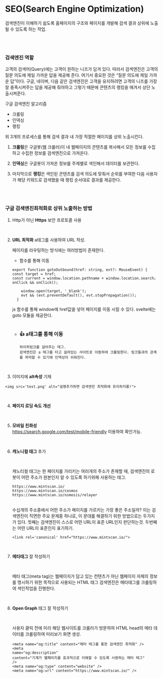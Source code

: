# SEO(Search Engine Optimization)

검색엔진이 이해하기 쉽도록 홈페이지의 구조와 페이지를 개발해 검색 결과 상위에 노출될 수 있도록 하는 작업.

<br />
<br />

### 검색엔진 역할

고객의 검색어(Query)에는 고객이 원하는 니즈가 담겨 있다. 따라서 검색엔진은 고객의 질문 의도에 제일 가까운 답을 제공해 준다. 여기서 중요한 것은 “질문 의도에 제일 가까운 답”이다. 구글, 네이버, 다음 같은 검색엔진은 고객을 유지하려면 고객의 니즈를 가장 잘 충족시켜주는 답을 제공해 줘야하고 그렇기 때문에 콘텐츠의 랭킹을 매겨서 상단 노출시켜준다.
<br />

구글 검색엔진 알고리즘

- 크롤링
- 인덱싱
- 랭킹

위 3개의 프로세스를 통해 검색 결과 내 가장 적절한 페이지를 상위 노출시킨다.
<br />

1. **크롤링**은 구글봇(웹 크롤러)이 내 웹페이지의 콘텐츠를 복사해서 모든 정보를 수집하고 수집한 정보를 검색엔진으로 가져온다.

2. **인덱싱**은 구글봇이 가져온 정보를 주제별로 색인해서 데이터를 보관한다.

3. 마지막으로 **랭킹**은 색인된 콘텐츠를 검색 의도에 맞춰서 순위를 부여한 다음 사용자가 해당 키워드로 검색했을 때 랭킹 순서대로 결과를 제공한다.

 <br />
 <br />

### 구글 검색엔진최적화로 상위 노출하는 방법

1.  Http가 아닌 **Https** 보안 프로토콜 사용

    <br />

2.  **URL 최적화**
    a태그를 사용하여 URL 작성.

    페이지를 라우팅하는 방식에는 여러방법이 존재한다.

    - 함수를 통해 이동

    ```
    export function gotoOutbound(href: string, evt?: MouseEvent) {
    const target = href;
    const current = window.location.pathname + window.location.search;
    onClick && onClick();

      	window.open(target, '_blank');
      	evt && (evt.preventDefault(), evt.stopPropagation());
      }
    ```

    js 함수를 통해 window에 href값을 넣어 페이지를 이동 시킬 수 있다. svelte에는 goto 모듈을 제공한다.
    <br />
    <br />

    - ### :+1: **a태그를 통해 이동**

          하이퍼링크를 걸어주는 태그.
          검색엔진은 a 태그를 타고 걸려있는 사이트로 이동하여 크롤링한다. 링크들과의 관계를 파악할 수 있기에 인덱싱이 쉬워진다.

      <br />

3.  이미지에 **alt속성** 기재

```
<img src='test.png' alt="설명추가하면 검색엔진 최적화에 유리하지롱!">
```

   <br />

4. **페이지 로딩 속도 개선**

   <br />

5. **모바일 친화성**
   <br />
   https://search.google.com/test/mobile-friendly 이용하여 확인가능.

   <br />

6. **캐노니컬 태그** 추가

   <br />

   캐노티컬 태그는 한 페이지를 가리키는 여러개의 주소가 존재할 때, 검색엔진의 로봇이 어떤 주소가 원본인지 알 수 있도록 하기위해 사용하는 태그.

   ```
   https://www.mintscan.io/
   https://www.mintscan.io/cosmos
   https://www.mintscan.io/osmosis/relayer

   ```

    <br />
   수십개의 주소중에서 어떤 주소가 페이지를 가르키는 가장 좋은 주소일까?
   이는 검색엔진이 직면한 주요 문제중 하나로, 이 문데를 해결하기 위한 방법으로는 두가지가 있다.
   첫째는 검색엔진이 스스로 어떤 URL이 표준 URL인지 판단하는것.
   두번째는 어떤 URL이 표준인지 표기하기.
   <br />

   ```
   <link rel='canonical' href="https://www.mintscan.io/">
   ```

   <br />

7. **메타태그** 잘 작성하기

   <br />

   메타 태그(meta tag)는 웹페이지가 담고 있는 컨텐츠가 아닌 웹페이지 자체의 정보를 명시하기 위한 목적으로 사용되는 HTML 태그
   검색엔진은 메타태그를 크롤링하여 색인작업을 진행한다.

   <br />

8. **Open Graph** 태그 잘 작성하기

   <br />

   사용자 클릭 전에 미리 해당 웹사이트를 크롤러가 방문하여 HTML head의 메타 데이터를 크롤링하여 미리보기 화면 생성.

   ```
   <meta name="og:title" content="메타 태그를 통한 검색엔진 최적화" />
   <meta
   name="og:description"
   content="기계가 웹페이지를 효과적으로 이해할 수 있도록 사용하는 메타 태그"
   />
   <meta name="og:type" content="website" />
   <meta name="og:url" content="https://www.mintscan.io/" />
   ```
